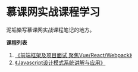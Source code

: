 # 慕课网实战课程学习
泥垢樂写慕课网实战课程笔记的地方。



**课程列表**

1. [《前端框架及项目面试 聚焦Vue/React/Webpack》](https://github.com/negrochn/study-imooc/blob/master/419/README.md)
2. [《Javascript设计模式系统讲解与应用》](https://github.com/negrochn/study-imooc/tree/master/255/README.md)